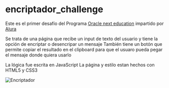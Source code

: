 # encriptador_challenge

Este es el primer desafío del Programa [Oracle next education](https://www.oracle.com/mx/education/oracle-next-education/) impartido por [Alura](https://www.aluracursos.com/)

Se trata de una página que recibe un input de texto del usuario y tiene la opción de encriptar o desencripar un mensaje
También tiene un botón que permite copiar el resultado en el clipboard para que el usuaro pueda pegar el mensaje donde quiera usarlo

La lógica fue escrita en JavaScript 
La página y estilo estan hechos con HTML5 y CSS3

![Encriptador](https://user-images.githubusercontent.com/99451129/185226136-9088fd7f-4f41-4848-9b43-4a98d9761bb8.gif)
